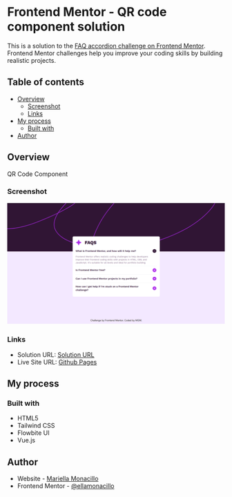# Frontend Mentor - QR code component solution

This is a solution to the [FAQ accordion challenge on Frontend Mentor](https://www.frontendmentor.io/challenges/faq-accordion-wyfFdeBwBz). Frontend Mentor challenges help you improve your coding skills by building realistic projects. 

## Table of contents

- [Overview](#overview)
  - [Screenshot](#screenshot)
  - [Links](#links)
- [My process](#my-process)
  - [Built with](#built-with)
- [Author](#author)

## Overview
QR Code Component

### Screenshot
![](/src/assets/screenshot.png)

### Links
- Solution URL: [Solution URL](https://github.com/Ellamonacillo/faq-accordion.github.io)
- Live Site URL: [Github Pages](https://faq-accordion-mgm.netlify.app)

## My process

### Built with

- HTML5
- Tailwind CSS
- Flowbite UI
- Vue.js

## Author

- Website - [Mariella Monacillo](https://mariellamonacillo.netlify.app)
- Frontend Mentor - [@ellamonacillo](https://www.frontendmentor.io/profile/ellamonacillo)